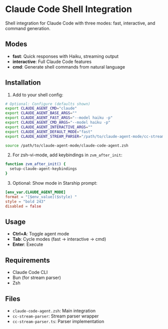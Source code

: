 # Claude Code Shell Integration

Shell integration for Claude Code with three modes: fast, interactive, and command generation.

## Modes

- **fast**: Quick responses with Haiku, streaming output
- **interactive**: Full Claude Code features
- **cmd**: Generate shell commands from natural language

## Installation

1. Add to your shell config:

```bash
# Optional: Configure (defaults shown)
export CLAUDE_AGENT_CMD="claude"
export CLAUDE_AGENT_BASE_ARGS=""
export CLAUDE_AGENT_FAST_ARGS="--model haiku -p"
export CLAUDE_AGENT_CMD_ARGS="--model haiku -p"
export CLAUDE_AGENT_INTERACTIVE_ARGS=""
export CLAUDE_AGENT_DEFAULT_MODE="fast"
export CLAUDE_AGENT_STREAM_PARSER="/path/to/claude-agent-mode/cc-stream-parser"

source /path/to/claude-agent-mode/claude-code-agent.zsh
```

2. For zsh-vi-mode, add keybindings in `zvm_after_init`:

```bash
function zvm_after_init() {
  setup-claude-agent-keybindings
}
```

3. Optional: Show mode in Starship prompt:

```toml
[env_var.CLAUDE_AGENT_MODE]
format = "[$env_value]($style) "
style = "bold 243"
disabled = false
```

## Usage

- **Ctrl+A**: Toggle agent mode
- **Tab**: Cycle modes (fast → interactive → cmd)
- **Enter**: Execute

## Requirements

- Claude Code CLI
- Bun (for stream parser)
- Zsh

## Files

- `claude-code-agent.zsh`: Main integration
- `cc-stream-parser`: Stream parser wrapper
- `cc-stream-parser.ts`: Parser implementation
